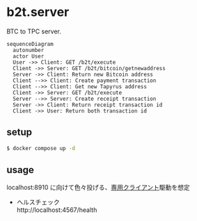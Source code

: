 # b2t.server

BTC to TPC server.

```mermaid
sequenceDiagram
  autonumber
  actor User
  User ->> Client: GET /b2t/execute
  Client ->> Server: GET /b2t/bitcoin/getnewaddress
  Server ->> Client: Return new Bitcoin address
  Client -->> Client: Create payment transaction
  Client -->> Client: Get new Tapyrus address
  Client ->> Server: GET /b2t/execute
  Server -->> Server: Create receipt transaction
  Server ->> Client: Return receipt transaction id
  Client ->> User: Return both transaction id
```

## setup

```bash
$ docker compose up -d
```

## usage

localhost:8910 に向けて色々投げる、[専用クライアント](https://github.com/shmn7iii/b2t.client)駆動を想定

- ヘルスチェック  
  http://localhost:4567/health
